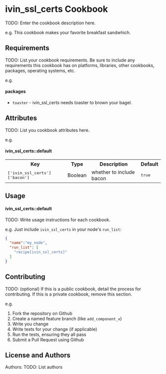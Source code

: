 ivin_ssl_certs Cookbook
=======================
TODO: Enter the cookbook description here.

e.g.
This cookbook makes your favorite breakfast sandwhich.

Requirements
------------
TODO: List your cookbook requirements. Be sure to include any requirements this cookbook has on platforms, libraries, other cookbooks, packages, operating systems, etc.

e.g.
#### packages
- `toaster` - ivin_ssl_certs needs toaster to brown your bagel.

Attributes
----------
TODO: List you cookbook attributes here.

e.g.
#### ivin_ssl_certs::default
<table>
  <tr>
    <th>Key</th>
    <th>Type</th>
    <th>Description</th>
    <th>Default</th>
  </tr>
  <tr>
    <td><tt>['ivin_ssl_certs']['bacon']</tt></td>
    <td>Boolean</td>
    <td>whether to include bacon</td>
    <td><tt>true</tt></td>
  </tr>
</table>

Usage
-----
#### ivin_ssl_certs::default
TODO: Write usage instructions for each cookbook.

e.g.
Just include `ivin_ssl_certs` in your node's `run_list`:

```json
{
  "name":"my_node",
  "run_list": [
    "recipe[ivin_ssl_certs]"
  ]
}
```

Contributing
------------
TODO: (optional) If this is a public cookbook, detail the process for contributing. If this is a private cookbook, remove this section.

e.g.
1. Fork the repository on Github
2. Create a named feature branch (like `add_component_x`)
3. Write you change
4. Write tests for your change (if applicable)
5. Run the tests, ensuring they all pass
6. Submit a Pull Request using Github

License and Authors
-------------------
Authors: TODO: List authors
